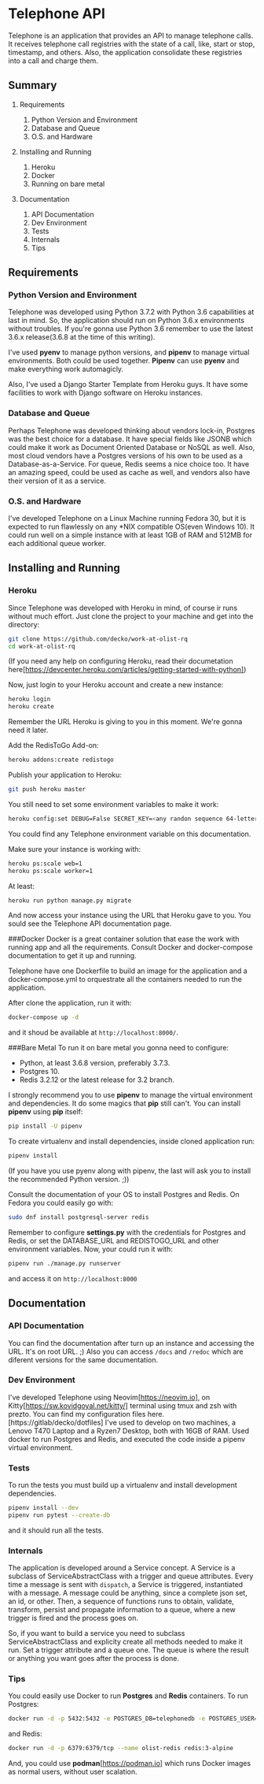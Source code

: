 # Telephone API

Telephone is an application that provides an API to manage telephone calls.
It receives telephone call registries with the state of a call, like, start or stop, timestamp, and others.
Also, the application consolidate these registries into a call and charge them.

## Summary
1. Requirements
    1. Python Version and Environment
    2. Database and Queue
    3. O.S. and Hardware

2. Installing and Running
    1. Heroku
    2. Docker
    3. Running on bare metal

3. Documentation
    1. API Documentation
    2. Dev Environment
    3. Tests
    4. Internals
    5. Tips


## Requirements
### Python Version and Environment
Telephone was developed using Python 3.7.2 with Python 3.6 capabilities at last in mind. So,
the application should run on Python 3.6.x environments without troubles. If you're gonna use Python 3.6
remember to use the latest 3.6.x release(3.6.8 at the time of this writing).

I've used __pyenv__ to manage python versions, and __pipenv__ to manage virtual environments. Both could be
used together. __Pipenv__ can use __pyenv__ and make everything work automagicly.

Also, I've used a Django Starter Template from Heroku guys. It have some facilities to work with Django software
on Heroku instances.

### Database and Queue
Perhaps Telephone was developed thinking about vendors lock-in, Postgres was the best choice for
a database. It have special fields like JSONB which could make it work as Document Oriented Database
or NoSQL as well. Also, most cloud vendors have a Postgres versions of his own  to be used as a
Database-as-a-Service.
For queue, Redis seems a nice choice too. It have an amazing speed, could be used as cache as well, and
vendors also have their version of it as a service.

### O.S. and Hardware
I've developed Telephone on a Linux Machine running Fedora 30, but it is expected to run flawlessly on any
\*NIX compatible OS(even Windows 10). It could run well on a simple instance with at least 1GB of RAM
and 512MB for each additional queue worker.


## Installing and Running
### Heroku
Since Telephone was developed with Heroku in mind, of course ir runs without much effort.
Just clone the project to your machine and get into the directory:
```bash
git clone https://github.com/decko/work-at-olist-rq
cd work-at-olist-rq
```
(If you need any help on configuring Heroku, read their documetation
here[https://devcenter.heroku.com/articles/getting-started-with-python])

Now, just login to your Heroku account and create a new instance:
```bash
heroku login
heroku create
```
Remember the URL Heroku is giving to you in this moment. We're gonna
need it later.

Add the RedisToGo Add-on:
```bash
heroku addons:create redistogo
```

Publish your application to Heroku:
```bash
git push heroku master
```

You still need to set some environment variables to make it work:
```bash
heroku config:set DEBUG=False SECRET_KEY=<any randon sequence 64-letter long at least>
```
You could find any Telephone environment variable on this documentation.

Make sure your instance is working with:
```bash
heroku ps:scale web=1
heroku ps:scale worker=1
```

At least:
```bash
heroku run python manage.py migrate
```

And now access your instance using the URL that Heroku gave to you.
You sould see the Telephone API documentation page.

###Docker
Docker is a great container solution that ease the work with running app and
all the requirements. Consult Docker and docker-compose documentation to get it up and running.

Telephone have one Dockerfile to build an image for the application and a
docker-compose.yml to orquestrate all the containers needed to run the application.

After clone the application, run it with:
```bash
docker-compose up -d
```
and it shoud be available at `http://localhost:8000/`.

###Bare Metal
To run it on bare metal you gonna need to configure:
* Python, at least 3.6.8 version, preferably 3.7.3.
* Postgres 10.
* Redis 3.2.12 or the latest release for 3.2 branch.

I strongly recommend you to use __pipenv__ to manage the virtual
environment and dependencies. It do some magics that __pip__ still
can't. You can install __pipenv__ using __pip__ itself:
```bash
pip install -U pipenv
```

To create virtualenv and install dependencies, inside cloned application run:
```bash
pipenv install
```
(If you have you use pyenv along with pipenv, the last will ask you to install
the recommended Python version. ;))

Consult the documentation of your OS to install Postgres and Redis.
On Fedora you could easily go with:
```bash
sudo dnf install postgresql-server redis
```

Remember to configure __settings.py__ with the credentials for Postgres and Redis,
or set the DATABASE_URL and REDISTOGO_URL and other environment variables.
Now, your could run it with:
```bash
pipenv run ./manage.py runserver
```
and access it on `http://localhost:8000`

## Documentation
### API Documentation
You can find the documentation after turn up an instance and accessing the URL. It's on root
URL. ;)
Also you can access `/docs` and `/redoc` which are diferent versions for the same documentation.

### Dev Environment
I've developed Telephone using Neovim[https://neovim.io], on Kitty[https://sw.kovidgoyal.net/kitty/]
terminal using tmux and zsh with prezto.
You can find my configuration files here.[https://gitlab/decko/dotfiles]
I've used to develop on two machines, a Lenovo T470 Laptop and a Ryzen7 Desktop, both with 16GB of RAM.
Used docker to run Postgres and Redis, and executed the code inside a pipenv virtual environment.

### Tests
To run the tests you must build up a virtualenv and install development dependencies.
```bash
pipenv install --dev
pipenv run pytest --create-db
```
and it should run all the tests.

### Internals
The application is developed around a Service concept. A Service is a subclass of
ServiceAbstractClass with a trigger and queue attributes. Every time a message is
sent with `dispatch`, a Service is triggered, instantiated with a message.
A message could be anything, since a complete json set, an id, or other.
Then, a sequence of functions runs to obtain, validate, transform, persist and
propagate information to a queue, where a new trigger is fired and the process goes on.

So, if you want to build a service you need to subclass ServiceAbstractClass and explicity create
all methods needed to make it run. Set a trigger attribute and a queue one. The queue is where the
result or anything you want goes after the process is done.

### Tips
You could easily use Docker to run __Postgres__ and __Redis__ containers.
To run Postgres:
```bash
docker run -d -p 5432:5432 -e POSTGRES_DB=telephonedb -e POSTGRES_USER=olist_telephone -e POSTGRES_PASSWORD=olist_telephone --name olist-pgdb postgres:10
```

and Redis:
```bash
docker run -d -p 6379:6379/tcp --name olist-redis redis:3-alpine
```

And, you could use __podman__[https://podman.io] which runs Docker images
as normal users, without user scalation.
